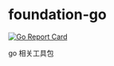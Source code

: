 # foundation-go

[![Go Report Card](https://goreportcard.com/badge/github.com/everywan/foundation-go)](https://goreportcard.com/report/github.com/everywan/foundation-go)

go 相关工具包

